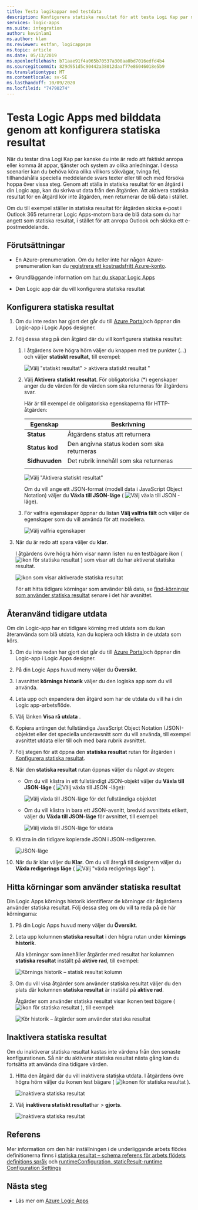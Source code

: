 ```yaml
---
title: Testa logikappar med testdata
description: Konfigurera statiska resultat för att testa Logi Kap par med produktionskostnader utan att påverka produktions miljöer
services: logic-apps
ms.suite: integration
author: kevinlam1
ms.author: klam
ms.reviewer: estfan, logicappspm
ms.topic: article
ms.date: 05/13/2019
ms.openlocfilehash: b71aae91f4a065b70537a300aa0bd7016edfd4b4
ms.sourcegitcommit: 829d951d5c90442a38012daaf77e86046018e5b9
ms.translationtype: MT
ms.contentlocale: sv-SE
ms.lasthandoff: 10/09/2020
ms.locfileid: "74790274"
---
```

# <a name="test-logic-apps-with-mock-data-by-setting-up-static-results"></a>Testa Logic Apps med bilddata genom att konfigurera statiska resultat

När du testar dina Logi Kap par kanske du inte är redo att faktiskt anropa eller komma åt appar, tjänster och system av olika anledningar. I dessa scenarier kan du behöva köra olika villkors sökvägar, tvinga fel, tillhandahålla speciella meddelande svars texter eller till och med försöka hoppa över vissa steg. Genom att ställa in statiska resultat för en åtgärd i din Logic app, kan du skriva ut data från den åtgärden. Att aktivera statiska resultat för en åtgärd kör inte åtgärden, men returnerar de blå data i stället.

Om du till exempel ställer in statiska resultat för åtgärden skicka e-post i Outlook 365 returnerar Logic Apps-motorn bara de blå data som du har angett som statiska resultat, i stället för att anropa Outlook och skicka ett e-postmeddelande.

## <a name="prerequisites"></a>Förutsättningar

* En Azure-prenumeration. Om du heller inte har någon Azure-prenumeration kan du <a href="https://azure.microsoft.com/free/" target="_blank">registrera ett kostnadsfritt Azure-konto</a>.

* Grundläggande information om [hur du skapar Logic Apps](../logic-apps/quickstart-create-first-logic-app-workflow.md)

* Den Logic app där du vill konfigurera statiska resultat

<a name="set-up-static-results"></a>

## <a name="set-up-static-results"></a>Konfigurera statiska resultat

1. Om du inte redan har gjort det går du till [Azure Portal](https://portal.azure.com)och öppnar din Logic-app i Logic Apps designer.

1. Följ dessa steg på den åtgärd där du vill konfigurera statiska resultat: 

   1. I åtgärdens övre högra hörn väljer du knappen med tre punkter (*...*) och väljer **statiskt resultat**, till exempel:

      ![Välj "statiskt resultat" > aktivera statiskt resultat "](./media/test-logic-apps-mock-data-static-results/select-static-result.png)

   1. Välj **Aktivera statiskt resultat**. För obligatoriska (*) egenskaper anger du de värden för de värden som ska returneras för åtgärdens svar.

      Här är till exempel de obligatoriska egenskaperna för HTTP-åtgärden:

      | Egenskap | Beskrivning |
      |----------|-------------|
      | **Status** | Åtgärdens status att returnera |
      | **Status kod** | Den angivna status koden som ska returneras |
      | **Sidhuvuden** | Det rubrik innehåll som ska returneras |
      |||

      ![Välj "Aktivera statiskt resultat"](./media/test-logic-apps-mock-data-static-results/enable-static-result.png)

      Om du vill ange ett JSON-format (modell data i JavaScript Object Notation) väljer du **Växla till JSON-läge** ( ![ Välj växla till JSON ](./media/test-logic-apps-mock-data-static-results/switch-to-json-mode-button.png) -läge).

   1. För valfria egenskaper öppnar du listan **Välj valfria fält** och väljer de egenskaper som du vill använda för att modellera.

      ![Välj valfria egenskaper](./media/test-logic-apps-mock-data-static-results/optional-properties.png)

1. När du är redo att spara väljer du **klar**.

   I åtgärdens övre högra hörn visar namn listen nu en testbägare ikon ( ![ ikon för statiska resultat ](./media/test-logic-apps-mock-data-static-results/static-results-test-beaker-icon.png) ) som visar att du har aktiverat statiska resultat.

   ![Ikon som visar aktiverade statiska resultat](./media/test-logic-apps-mock-data-static-results/static-results-enabled.png)

   För att hitta tidigare körningar som använder blå data, se [find-körningar som använder statiska resultat](#find-runs-mock-data) senare i det här avsnittet.

<a name="reuse-sample-outputs"></a>

## <a name="reuse-previous-outputs"></a>Återanvänd tidigare utdata

Om din Logic-app har en tidigare körning med utdata som du kan återanvända som blå utdata, kan du kopiera och klistra in de utdata som körs.

1. Om du inte redan har gjort det går du till [Azure Portal](https://portal.azure.com)och öppnar din Logic-app i Logic Apps designer.

1. På din Logic Apps huvud meny väljer du **Översikt**.

1. I avsnittet **körnings historik** väljer du den logiska app som du vill använda.

1. Leta upp och expandera den åtgärd som har de utdata du vill ha i din Logic app-arbetsflöde.

1. Välj länken **Visa rå utdata** .

1. Kopiera antingen det fullständiga JavaScript Object Notation (JSON)-objektet eller det speciella underavsnitt som du vill använda, till exempel avsnittet utdata eller till och med bara rubrik avsnittet.

1. Följ stegen för att öppna den **statiska resultat** rutan för åtgärden i [Konfigurera statiska resultat](#set-up-static-results).

1. När den **statiska resultat** rutan öppnas väljer du något av stegen:

   * Om du vill klistra in ett fullständigt JSON-objekt väljer du **Växla till JSON-läge** ( ![ Välj växla till JSON ](./media/test-logic-apps-mock-data-static-results/switch-to-json-mode-button.png) -läge):

     ![Välj växla till JSON-läge för det fullständiga objektet](./media/test-logic-apps-mock-data-static-results/switch-to-json-mode-button-complete.png)

   * Om du vill klistra in bara ett JSON-avsnitt, bredvid avsnittets etikett, väljer du **Växla till JSON-läge** för avsnittet, till exempel:

     ![Välj växla till JSON-läge för utdata](./media/test-logic-apps-mock-data-static-results/switch-to-json-mode-button-outputs.png)

1. Klistra in din tidigare kopierade JSON i JSON-redigeraren.

   ![JSON-läge](./media/test-logic-apps-mock-data-static-results/json-editing-mode.png)

1. När du är klar väljer du **Klar**. Om du vill återgå till designern väljer du **Växla redigerings läge** ( ![ Välj "växla redigerings läge" ](./media/test-logic-apps-mock-data-static-results/switch-editor-mode-button.png) ).

<a name="find-runs-mock-data"></a>

## <a name="find-runs-that-use-static-results"></a>Hitta körningar som använder statiska resultat

Din Logic Apps körnings historik identifierar de körningar där åtgärderna använder statiska resultat. Följ dessa steg om du vill ta reda på de här körningarna:

1. På din Logic Apps huvud meny väljer du **Översikt**. 

1. Leta upp kolumnen **statiska resultat** i den högra rutan under **körnings historik**. 

   Alla körningar som innehåller åtgärder med resultat har kolumnen **statiska resultat** inställt på **aktive rad**, till exempel:

   ![Körnings historik – statisk resultat kolumn](./media/test-logic-apps-mock-data-static-results/run-history.png)

1. Om du vill visa åtgärder som använder statiska resultat väljer du den plats där kolumnen **statiska resultat** är inställd på **aktive rad**.

   Åtgärder som använder statiska resultat visar ikonen test bägare ( ![ ikon för statiska resultat ](./media/test-logic-apps-mock-data-static-results/static-results-test-beaker-icon.png) ), till exempel:

   ![Kör historik – åtgärder som använder statiska resultat](./media/test-logic-apps-mock-data-static-results/static-results-enabled-run-details.png)

## <a name="disable-static-results"></a>Inaktivera statiska resultat

Om du inaktiverar statiska resultat kastas inte värdena från den senaste konfigurationen. Så när du aktiverar statiska resultat nästa gång kan du fortsätta att använda dina tidigare värden.

1. Hitta den åtgärd där du vill inaktivera statiska utdata. I åtgärdens övre högra hörn väljer du ikonen test bägare ( ![ ikonen för statiska resultat ](./media/test-logic-apps-mock-data-static-results/static-results-test-beaker-icon.png) ).

   ![Inaktivera statiska resultat](./media/test-logic-apps-mock-data-static-results/disable-static-results.png)

1. Välj **inaktivera statiskt resultat**har  >  **gjorts**.

   ![Inaktivera statiska resultat](./media/test-logic-apps-mock-data-static-results/disable-static-results-button.png)

## <a name="reference"></a>Referens

Mer information om den här inställningen i de underliggande arbets flödes definitionerna finns i [statiska resultat – schema referens för arbets flödets definitions språk](../logic-apps/logic-apps-workflow-definition-language.md#static-results) och [runtimeConfiguration. staticResult-runtime Configuration Settings](../logic-apps/logic-apps-workflow-actions-triggers.md#runtime-configuration-settings)

## <a name="next-steps"></a>Nästa steg

* Läs mer om [Azure Logic Apps](../logic-apps/logic-apps-overview.md)